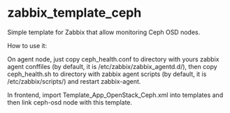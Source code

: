 zabbix_template_ceph
====================

Simple template for Zabbix that allow monitoring Ceph OSD nodes.

How to use it:

On agent node, just copy ceph_health.conf to directory with yours zabbix agent
conffiles (by default, it is /etc/zabbix/zabbix_agentd.d/), then copy
ceph_health.sh to directory with zabbix agent scripts (by default, it is
/etc/zabbix/scripts/) and restart zabbix-agent.

In frontend, import Template_App_OpenStack_Ceph.xml into templates and then
link ceph-osd node with this template. 
